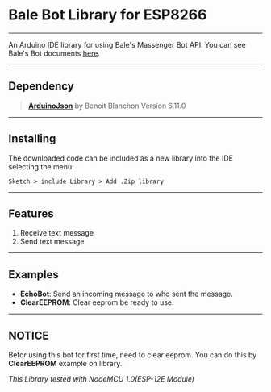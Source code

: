 # Bale Bot Library for ESP8266

----
An Arduino IDE library for using Bale's Massenger Bot API.
You can see Bale's Bot documents [here](https://dev.bale.ai/api).


----

## Dependency

>**[ArduinoJson](https://github.com/bblanchon/ArduinoJson)** by Benoit Blanchon Version 6.11.0


----

## Installing

The downloaded code can be included as a new library into the IDE selecting the menu:

    Sketch > include Library > Add .Zip library

----

## Features
1. Receive text message
2. Send text message

----
## Examples

* **EchoBot**: Send an incoming message to who sent the message.
* **ClearEEPROM**: Clear eeprom be ready to use.

----
## NOTICE
Befor using this bot for first time, need to clear eeprom.
You can do this by **ClearEEPROM** example on library.

*This Library tested with NodeMCU 1.0(ESP-12E Module)*
